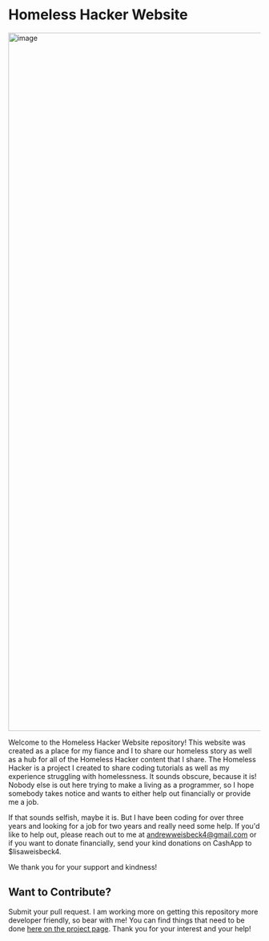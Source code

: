 # Homeless Hacker Website

<img width="1394" alt="image" src="https://github.com/GeauxWeisbeck4/homeless-hacker/assets/87398426/bd2abf70-139d-4d41-9176-34e8d79c407e">

Welcome to the Homeless Hacker Website repository! This website was created as a place for my fiance and I to share our homeless story as well as a hub for all of the Homeless Hacker content that I share. The Homeless Hacker is a project I created to share coding tutorials as well as my experience struggling with homelessness. It sounds obscure, because it is! Nobody else is out here trying to make a living as a programmer, so I hope somebody takes notice and wants to either help out financially or provide me a job.

If that sounds selfish, maybe it is. But I have been coding for over three years and looking for a job for two years and really need some help. If you'd like to help out, please reach out to me at andrewweisbeck4@gmail.com or if you want to donate financially, send your kind donations on CashApp to $lisaweisbeck4.

We thank you for your support and kindness!

## Want to Contribute?

Submit your pull request. I am working more on getting this repository more developer friendly, so bear with me! You can find things that need to be done [here on the project page](https://github.com/users/GeauxWeisbeck4/projects/9). Thank you for your interest and your help!
